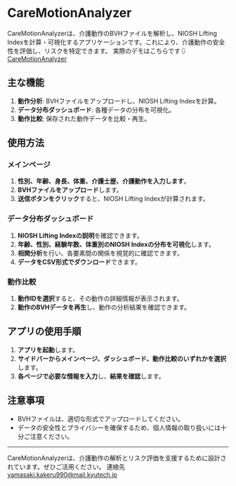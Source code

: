 # CareMotionAnalyzer

CareMotionAnalyzerは、介護動作のBVHファイルを解析し、NIOSH Lifting Indexを計算・可視化するアプリケーションです。これにより、介護動作の安全性を評価し、リスクを特定できます。
実際のデモはこちらです⇩
[CareMotionAnalyzer](https://caremotionanalyzer.streamlit.app/)

## 主な機能

1. **動作分析**: BVHファイルをアップロードし、NIOSH Lifting Indexを計算。
2. **データ分布ダッシュボード**: 各種データの分布を可視化。
3. **動作比較**: 保存された動作データを比較・再生。

## 使用方法

### メインページ

1. **性別、年齢、身長、体重、介護士歴、介護動作を入力します**。
2. **BVHファイルをアップロード**します。
3. **送信ボタンをクリック**すると、NIOSH Lifting Indexが計算されます。

### データ分布ダッシュボード

1. **NIOSH Lifting Indexの説明**を確認できます。
2. **年齢、性別、経験年数、体重別のNIOSH Indexの分布を可視化**します。
3. **相関分析**を行い、各要素間の関係を視覚的に確認できます。
4. **データをCSV形式でダウンロード**できます。

### 動作比較

1. **動作IDを選択**すると、その動作の詳細情報が表示されます。
2. **動作のBVHデータを再生**し、動作の分析結果を確認できます。

## アプリの使用手順

1. **アプリを起動**します。
2. **サイドバーからメインページ、ダッシュボード、動作比較のいずれかを選択**します。
3. **各ページで必要な情報を入力**し、**結果を確認**します。

## 注意事項

- BVHファイルは、適切な形式でアップロードしてください。
- データの安全性とプライバシーを確保するため、個人情報の取り扱いには十分ご注意ください。

---

CareMotionAnalyzerは、介護動作の解析とリスク評価を支援するために設計されています。ぜひご活用ください。
連絡先
yamasaki.kakeru990@mail.kyutech.jp